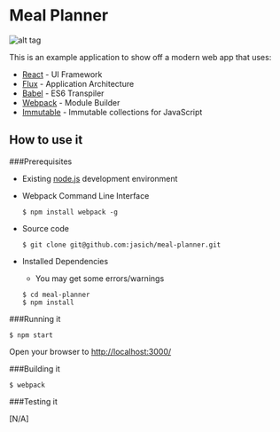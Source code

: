 Meal Planner
============

![alt tag](https://raw.github.com/jasich/meal-planner/master/screenshots/screenshot.png)

This is an example application to show off a modern web app that uses:

  * [React](http://facebook.github.io/react/) - UI Framework
  * [Flux](http://facebook.github.io/flux/) - Application Architecture
  * [Babel](https://babeljs.io/) - ES6 Transpiler
  * [Webpack](http://webpack.github.io/) - Module Builder
  * [Immutable](http://facebook.github.io/immutable-js/) - Immutable collections for JavaScript


## How to use it

###Prerequisites

  * Existing [node.js](http://nodejs.org/) development environment
  * Webpack Command Line Interface
    ```
    $ npm install webpack -g
    ```

  * Source code
    ```
    $ git clone git@github.com:jasich/meal-planner.git
    ```

  * Installed Dependencies
    *  You may get some errors/warnings

    ```
    $ cd meal-planner
    $ npm install
    ```

###Running it


    $ npm start

Open your browser to [http://localhost:3000/](http://localhost:3000/)

###Building it


    $ webpack

###Testing it

[N/A]
